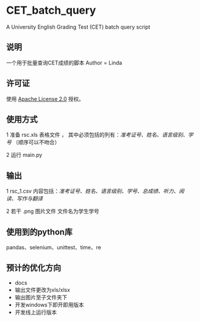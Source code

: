 # CET_batch_query
A University English Grading Test (CET) batch query script



## 说明
一个用于批量查询CET成绩的脚本
Author = Linda


## 许可证

使用 [Apache License 2.0](LICENSE) 授权。


## 使用方式

 1 准备 rsc.xls 表格文件 ， 其中必须包括的列有：*准考证号、姓名、语言级别、学号* （顺序可以不吻合）
 
 2 运行 main.py


## 输出

 1 rsc_1.csv 内容包括：*准考证号、姓名、语言级别、学号、总成绩、听力、阅读、写作与翻译*
 
 2 若干 .png  图片文件 文件名为学生学号


## 使用到的python库

pandas、selenium、unittest、time、re
 


## 预计的优化方向

 - docs
 - 输出文件更改为xls/xlsx
 - 输出图片至子文件夹下
 - 开发windows下即开即用版本
 - 开发线上运行版本
